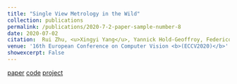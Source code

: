 ```yaml
---
title: "Single View Metrology in the Wild"
collection: publications
permalink: /publications/2020-7-2-paper-sample-number-8
date: 2020-07-02
citation:  Rui Zhu, <u>Xingyi Yang</u>, Yannick Hold-Geoffroy, Federico Perazzi, Jonathan Eisenmann, Kalyan Sunkavalli, Manmohan Chandraker
venue: '16th European Conference on Computer Vision <b>(ECCV2020)</b>'
showexcerpt: False
---
```

[paper](https://arxiv.org/abs/2007.09529) [code](https://github.com/Jerrypiglet/ScaleNet) [project](https://jerrypiglet.github.io/ScaleNet/)